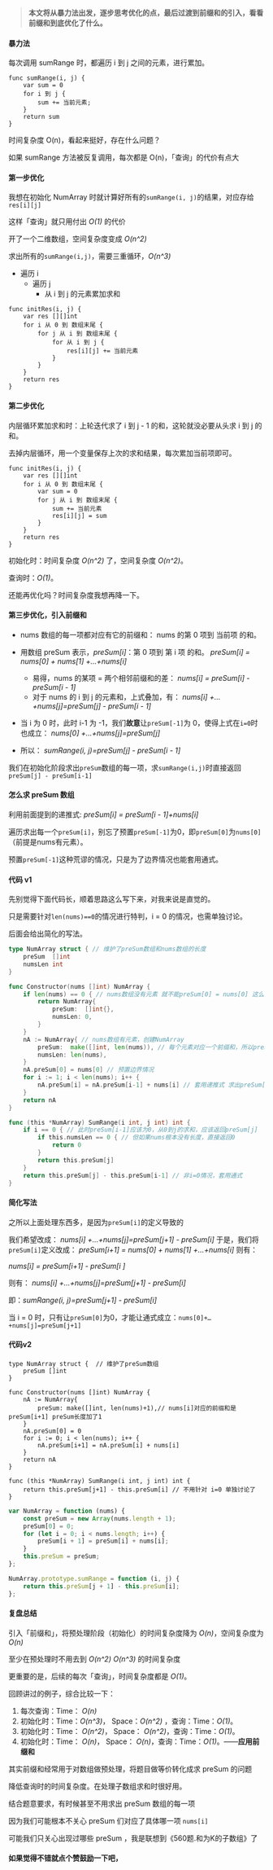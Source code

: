 > **本文将从暴力法出发，逐步思考优化的点，最后过渡到前缀和的引入，看看前缀和到底优化了什么。**

#### 暴力法
每次调用 sumRange 时，都遍历 i 到 j 之间的元素，进行累加。

```伪代码 []
func sumRange(i, j) {
    var sum = 0
    for i 到 j {
        sum += 当前元素;
    }
    return sum
}
```

时间复杂度 O(n)，看起来挺好，存在什么问题？

如果 sumRange 方法被反复调用，每次都是 O(n)，「查询」的代价有点大

#### 第一步优化
我想在初始化 NumArray 时就计算好所有的`sumRange(i, j)`的结果，对应存给`res[i][j]`

这样「查询」就只用付出 *O(1)* 的代价

开了一个二维数组，空间复杂度变成 *O(n^2)*

求出所有的`sumRange(i,j)`，需要三重循环，*O(n^3)*
-  遍历 i
    - 遍历 j
        - 从 i 到 j 的元素累加求和

```伪代码 []
func initRes(i, j) {
    var res [][]int
    for i 从 0 到 数组末尾 {
        for j 从 i 到 数组末尾 {
            for 从 i 到 j {
                res[i][j] += 当前元素
            }
        }
    }
    return res
}
```
#### 第二步优化

内层循环累加求和时：上轮迭代求了 i 到 j - 1 的和，这轮就没必要从头求 i 到 j 的和。

去掉内层循环，用一个变量保存上次的求和结果，每次累加当前项即可。

```伪代码 []
func initRes(i, j) {
    var res [][]int
    for i 从 0 到 数组末尾 {
        var sum = 0
        for j 从 i 到 数组末尾 {
            sum += 当前元素
            res[i][j] = sum
        }
    }
    return res
}
```

初始化时：时间复杂度 *O(n^2)* 了，空间复杂度 *O(n^2)*。

查询时：*O(1)*。

还能再优化吗？时间复杂度我想再降一下。

#### 第三步优化，引入前缀和
- nums 数组的每一项都对应有它的前缀和： nums 的第 0 项到 当前项 的和。
- 用数组 preSum 表示，*preSum[i]*：第 0 项到 第 i 项 的和。
*preSum[i] = nums[0] + nums[1] +…+nums[i]*
  - 易得，nums 的某项 = 两个相邻前缀和的差：
*nums[i] = preSum[i] - preSum[i - 1]*
  - 对于 nums 的 i 到 j 的元素和，上式叠加，有：
*nums[i] +…+nums[j]=preSum[j] - preSum[i - 1]*
- 当 i 为 0 时，此时 i-1 为 -1，我们**故意**让`preSum[-1]`为 0，使得上式在`i=0`时也成立：
 *nums[0] +…+nums[j]=preSum[j]*

- 所以： *sumRange(i, j)=preSum[j] - preSum[i - 1]*



我们在初始化阶段求出`preSum`数组的每一项，求`sumRange(i,j)`时直接返回`preSum[j] - preSum[i-1]`

#### 怎么求 preSum 数组
利用前面提到的递推式: 
*preSum[i] =   preSum[i - 1]+nums[i]*

遍历求出每一个`preSum[i]`，别忘了预置`preSum[-1]`为0，即`preSum[0]`为`nums[0]`（前提是nums有元素）。

预置`preSum[-1]`这种荒谬的情况，只是为了边界情况也能套用通式。

#### 代码 v1


先别觉得下面代码长，顺着思路这么写下来，对我来说是直觉的。

只是需要针对`len(nums)==0`的情况进行特判，i = 0 的情况，也需单独讨论。

后面会给出简化的写法。
```go []
type NumArray struct { // 维护了preSum数组和nums数组的长度
	preSum  []int
	numsLen int
}

func Constructor(nums []int) NumArray {
	if len(nums) == 0 { // nums数组没有元素 就不能preSum[0] = nums[0] 这么写
		return NumArray{
			preSum:  []int{},
			numsLen: 0,
		}
	}
	nA := NumArray{ // nums数组有元素，创建NumArray
		preSum:  make([]int, len(nums)), // 每个元素对应一个前缀和，所以preSum和nums等长
		numsLen: len(nums),
	}
	nA.preSum[0] = nums[0] // 预置边界情况
	for i := 1; i < len(nums); i++ {
		nA.preSum[i] = nA.preSum[i-1] + nums[i] // 套用递推式 求出preSum[i]
	}
	return nA
}

func (this *NumArray) SumRange(i int, j int) int {
	if i == 0 { // 此时preSum[i-1]应该为0，从0到j的求和，应该返回preSum[j]
		if this.numsLen == 0 { // 但如果nums根本没有长度，直接返回0
			return 0
		}
		return this.preSum[j]
	}
	return this.preSum[j] - this.preSum[i-1] // 非i=0情况，套用通式
}
```

#### 简化写法
之所以上面处理东西多，是因为`preSum[i]`的定义导致的

我们希望改成：
*nums[i] +…+nums[j]=preSum[j+1] - preSum[i]*
于是，我们将`preSum[i]`定义改成：
*preSum[i+1] = nums[0] + nums[1] +…+nums[i]*
则有：

*nums[i] = preSum[i+1] - preSum[i ]*

则有：
*nums[i] +…+nums[j]=preSum[j+1] - preSum[i]*

即：*sumRange(i, j)=preSum[j+1] - preSum[i]*

当 i = 0 时，只有让`preSum[0]`为0，才能让通式成立：`nums[0]+…+nums[j]=preSum[j+1]`

#### 代码v2
```golang []
type NumArray struct {  // 维护了preSum数组
    preSum []int
}

func Constructor(nums []int) NumArray {
    nA := NumArray{    
		preSum: make([]int, len(nums)+1),// nums[i]对应的前缀和是preSum[i+1] preSum长度加了1
	}
    nA.preSum[0] = 0
    for i := 0; i < len(nums); i++ {
        nA.preSum[i+1] = nA.preSum[i] + nums[i]
    }
    return nA
}

func (this *NumArray) SumRange(i int, j int) int {
    return this.preSum[j+1] - this.preSum[i] // 不用针对 i=0 单独讨论了
}
```
```javascript []
var NumArray = function (nums) {
    const preSum = new Array(nums.length + 1);
    preSum[0] = 0;
    for (let i = 0; i < nums.length; i++) {
        preSum[i + 1] = preSum[i] + nums[i];
    }
    this.preSum = preSum;
};

NumArray.prototype.sumRange = function (i, j) {
    return this.preSum[j + 1] - this.preSum[i];
};
```
#### 复盘总结
引入「前缀和」，将预处理阶段（初始化）的时间复杂度降为 *O(n)*，空间复杂度为 *O(n)*

至少在预处理时不用去到 *O(n^2)* *O(n^3)* 的时间复杂度

更重要的是，后续的每次「查询」，时间复杂度都是 *O(1)*。


回顾讲过的例子，综合比较一下：
1. 每次查询：Time： *O(n)*
2. 初始化时：Time：*O(n^3)*， Space：*O(n^2)* ，查询：Time：*O(1)*。
2. 初始化时：Time： *O(n^2)*， Space： *O(n^2)*，查询：Time：*O(1)*。
2. 初始化时：Time： *O(n)*， Space： *O(n)*，查询：Time：*O(1)*。——**应用前缀和**

其实前缀和经常用于对数组做预处理，将题目做等价转化成求 preSum 的问题

降低查询时的时间复杂度。在处理子数组求和时很好用。

结合题意要求，有时候甚至不用求出 preSum 数组的每一项

因为我们可能根本不关心 preSum 们对应了具体哪一项 `nums[i]`

可能我们只关心出现过哪些 preSum ，我是联想到《560题.和为K的子数组》了
#### 如果觉得不错就点个赞鼓励一下吧，
